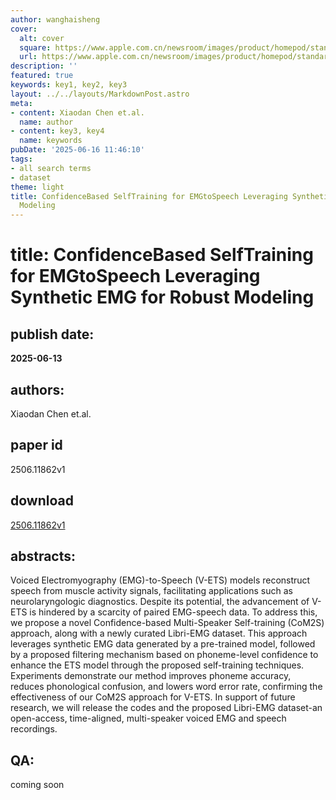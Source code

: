 ```yaml
---
author: wanghaisheng
cover:
  alt: cover
  square: https://www.apple.com.cn/newsroom/images/product/homepod/standard/Apple-HomePod-hero-230118_big.jpg.large_2x.jpg
  url: https://www.apple.com.cn/newsroom/images/product/homepod/standard/Apple-HomePod-hero-230118_big.jpg.large_2x.jpg
description: ''
featured: true
keywords: key1, key2, key3
layout: ../../layouts/MarkdownPost.astro
meta:
- content: Xiaodan Chen et.al.
  name: author
- content: key3, key4
  name: keywords
pubDate: '2025-06-16 11:46:10'
tags:
- all search terms
- dataset
theme: light
title: ConfidenceBased SelfTraining for EMGtoSpeech Leveraging Synthetic EMG for Robust
  Modeling
---
```


# title: ConfidenceBased SelfTraining for EMGtoSpeech Leveraging Synthetic EMG for Robust Modeling 
## publish date: 
**2025-06-13** 
## authors: 
  Xiaodan Chen et.al. 
## paper id
2506.11862v1
## download
[2506.11862v1](http://arxiv.org/abs/2506.11862v1)
## abstracts:
Voiced Electromyography (EMG)-to-Speech (V-ETS) models reconstruct speech from muscle activity signals, facilitating applications such as neurolaryngologic diagnostics. Despite its potential, the advancement of V-ETS is hindered by a scarcity of paired EMG-speech data. To address this, we propose a novel Confidence-based Multi-Speaker Self-training (CoM2S) approach, along with a newly curated Libri-EMG dataset. This approach leverages synthetic EMG data generated by a pre-trained model, followed by a proposed filtering mechanism based on phoneme-level confidence to enhance the ETS model through the proposed self-training techniques. Experiments demonstrate our method improves phoneme accuracy, reduces phonological confusion, and lowers word error rate, confirming the effectiveness of our CoM2S approach for V-ETS. In support of future research, we will release the codes and the proposed Libri-EMG dataset-an open-access, time-aligned, multi-speaker voiced EMG and speech recordings.
## QA:
coming soon
